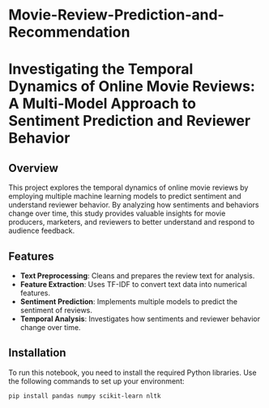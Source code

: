 # Movie-Review-Prediction-and-Recommendation
# Investigating the Temporal Dynamics of Online Movie Reviews: A Multi-Model Approach to Sentiment Prediction and Reviewer Behavior

## Overview

This project explores the temporal dynamics of online movie reviews by employing multiple machine learning models to predict sentiment and understand reviewer behavior. By analyzing how sentiments and behaviors change over time, this study provides valuable insights for movie producers, marketers, and reviewers to better understand and respond to audience feedback.

## Features

- **Text Preprocessing**: Cleans and prepares the review text for analysis.
- **Feature Extraction**: Uses TF-IDF to convert text data into numerical features.
- **Sentiment Prediction**: Implements multiple models to predict the sentiment of reviews.
- **Temporal Analysis**: Investigates how sentiments and reviewer behavior change over time.

## Installation

To run this notebook, you need to install the required Python libraries. Use the following commands to set up your environment:

```bash
pip install pandas numpy scikit-learn nltk
